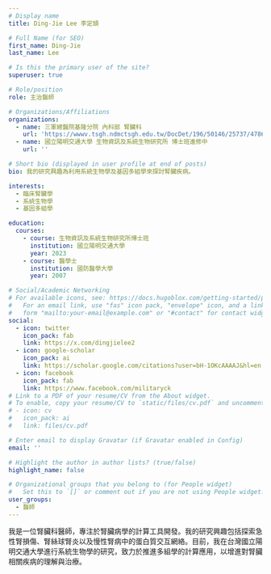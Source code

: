 ```yaml
---
# Display name
title: Ding-Jie Lee 李定頡

# Full Name (for SEO)
first_name: Ding-Jie
last_name: Lee

# Is this the primary user of the site?
superuser: true

# Role/position
role: 主治醫師

# Organizations/Affiliations
organizations:
  - name: 三軍總醫院基隆分院 內科部 腎臟科 
    url: 'https://wwwv.tsgh.ndmctsgh.edu.tw/DocDet/196/50146/25737/4786'
  - name: 國立陽明交通大學 生物資訊及系統生物研究所 博士班進修中
    url: ''

# Short bio (displayed in user profile at end of posts)
bio: 我的研究興趣為利用系統生物學及基因多組學來探討腎臟疾病。

interests:
  - 臨床腎臟學
  - 系統生物學
  - 基因多組學

education:
  courses:
    - course: 生物資訊及系統生物研究所博士班
      institution: 國立陽明交通大學
      year: 2023
    - course: 醫學士
      institution: 國防醫學大學
      year: 2007

# Social/Academic Networking
# For available icons, see: https://docs.hugoblox.com/getting-started/page-builder/#icons
#   For an email link, use "fas" icon pack, "envelope" icon, and a link in the
#   form "mailto:your-email@example.com" or "#contact" for contact widget.
social:
  - icon: twitter
    icon_pack: fab
    link: https://x.com/dingjielee2
  - icon: google-scholar
    icon_pack: ai
    link: https://scholar.google.com/citations?user=bH-1OKcAAAAJ&hl=en
  - icon: facebook
    icon_pack: fab
    link: https://www.facebook.com/militaryck
# Link to a PDF of your resume/CV from the About widget.
# To enable, copy your resume/CV to `static/files/cv.pdf` and uncomment the lines below.
# - icon: cv
#   icon_pack: ai
#   link: files/cv.pdf

# Enter email to display Gravatar (if Gravatar enabled in Config)
email: ''

# Highlight the author in author lists? (true/false)
highlight_name: false

# Organizational groups that you belong to (for People widget)
#   Set this to `[]` or comment out if you are not using People widget.
user_groups:
  - 醫師
---
```


我是一位腎臟科醫師，專注於腎臟病學的計算工具開發。我的研究興趣包括探索急性腎損傷、腎絲球腎炎以及慢性腎病中的蛋白質交互網絡。目前，我在台灣國立陽明交通大學進行系統生物學的研究，致力於推進多組學的計算應用，以增進對腎臟相關疾病的理解與治療。